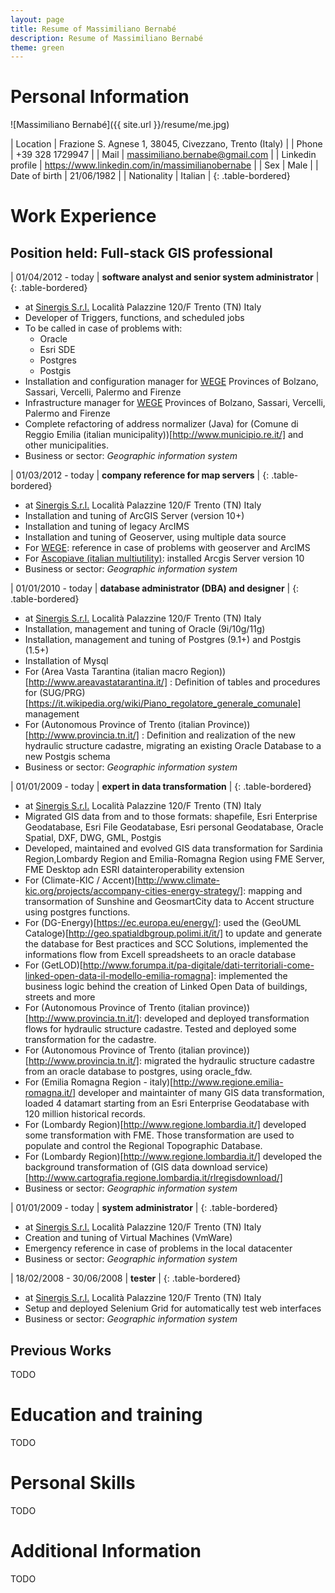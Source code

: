 ```yaml
---
layout: page
title: Resume of Massimiliano Bernabé
description: Resume of Massimiliano Bernabé
theme: green
---
```

# Personal Information

![Massimiliano Bernabé]({{ site.url }}/resume/me.jpg)

| Location            | Frazione S. Agnese 1, 38045, Civezzano, Trento  (Italy) |
| Phone               | +39 328 1729947                                         |
| Mail                | massimiliano.bernabe@gmail.com                          |
| Linkedin profile    | <https://www.linkedin.com/in/massimilianobernabe>       |
| Sex                 | Male                                                    |
| Date of birth       | 21/06/1982                                              |
| Nationality         | Italian                                                 | 
{: .table-bordered}

# Work Experience

## Position held: Full-stack GIS professional

| 01/04/2012 - today | **software analyst and senior system administrator** |
{: .table-bordered}

* at [Sinergis S.r.l.](http://www.sinergis.it) Località Palazzine 120/F Trento (TN) Italy
* Developer of Triggers, functions, and scheduled jobs
* To be called in case of problems with:
    * Oracle
    * Esri SDE
    * Postgres
    * Postgis
* Installation and configuration manager for [WEGE](http://riuso.cnipa.gov.it/soluzioni/getDoc.bfr?id=177) Provinces of Bolzano, Sassari, Vercelli, Palermo and Firenze
* Infrastructure manager for [WEGE](http://riuso.cnipa.gov.it/soluzioni/getDoc.bfr?id=177) Provinces of Bolzano, Sassari, Vercelli, Palermo and Firenze
* Complete refactoring of address normalizer (Java) for (Comune di Reggio Emilia (italian municipality))[http://www.municipio.re.it/] and other municipalities.
* Business or sector: *Geographic information system*

| 01/03/2012 - today | **company reference for map servers** |
{: .table-bordered}

* at [Sinergis S.r.l.](http://www.sinergis.it) Località Palazzine 120/F Trento (TN) Italy
* Installation and tuning of ArcGIS Server (version 10+)
* Installation and tuning of legacy ArcIMS 
* Installation and tuning of Geoserver, using multiple data source
* For [WEGE](http://riuso.cnipa.gov.it/soluzioni/getDoc.bfr?id=177): reference in case of problems with geoserver and ArcIMS
* For [Ascopiave (italian multiutility)](http://www.gruppoascopiave.it/en/): installed Arcgis Server version 10
* Business or sector: *Geographic information system*

| 01/01/2010 - today | **database administrator (DBA) and designer** |
{: .table-bordered}

* at [Sinergis S.r.l.](http://www.sinergis.it) Località Palazzine 120/F Trento (TN) Italy
* Installation, management and tuning of Oracle (9i/10g/11g)
* Installation, management and tuning of Postgres (9.1+) and Postgis (1.5+)
* Installation of Mysql
* For (Area Vasta Tarantina (italian macro Region))[http://www.areavastatarantina.it/] : Definition of tables and procedures for (SUG/PRG)[https://it.wikipedia.org/wiki/Piano_regolatore_generale_comunale] management
* For (Autonomous Province of Trento (italian Province))[http://www.provincia.tn.it/] : Definition and realization of the new hydraulic structure cadastre, migrating an existing Oracle Database to a new Postgis schema
* Business or sector: *Geographic information system*
    
| 01/01/2009 - today | **expert in data transformation** |
{: .table-bordered}

* at [Sinergis S.r.l.](http://www.sinergis.it) Località Palazzine 120/F Trento (TN) Italy
* Migrated GIS data from and to those formats: shapefile, Esri Enterprise Geodatabase, Esri File Geodatabase, Esri personal Geodatabase, Oracle Spatial, DXF, DWG, GML, Postgis
* Developed, maintained and evolved GIS data transformation for Sardinia Region,Lombardy Region and Emilia-Romagna Region using FME Server, FME Desktop adn ESRI datainteroperability extension
* For (Climate-KIC / Accent)[http://www.climate-kic.org/projects/accompany-cities-energy-strategy/]: mapping and transormation of Sunshine and GeosmartCity data to Accent structure using postgres functions.
* For (DG-Energy)[https://ec.europa.eu/energy/]: used the (GeoUML Cataloge)[http://geo.spatialdbgroup.polimi.it/it/] to update and generate the database for Best practices and SCC Solutions, implemented the informations flow from Excell spreadsheets to an oracle database
* For (GetLOD)[http://www.forumpa.it/pa-digitale/dati-territoriali-come-linked-open-data-il-modello-emilia-romagna]: implemented the business logic behind the creation of Linked Open Data of buildings, streets and more
* For (Autonomous Province of Trento (italian province))[http://www.provincia.tn.it/]: developed and deployed transformation flows for hydraulic structure cadastre. Tested and deployed some transformation for the cadastre.
* For (Autonomous Province of Trento (italian province))[http://www.provincia.tn.it/]: migrated the hydraulic structure cadastre from an oracle database to postgres, using oracle_fdw.
* For (Emilia Romagna Region - italy)[http://www.regione.emilia-romagna.it/] developer and maintainter of many GIS data transformation, loaded 4 datamart starting from an Esri Enterprise Geodatabase with 120 million historical records.
* For (Lombardy Region)[http://www.regione.lombardia.it/] developed some transformation with FME. Those transformation are used to populate and control the Regional Topographic Database.
* For (Lombardy Region)[http://www.regione.lombardia.it/] developed the background transformation of (GIS data download service)[http://www.cartografia.regione.lombardia.it/rlregisdownload/]
* Business or sector: *Geographic information system*
    
| 01/01/2009 - today | **system administrator** |
{: .table-bordered}

* at [Sinergis S.r.l.](http://www.sinergis.it) Località Palazzine 120/F Trento (TN) Italy
* Creation and tuning of Virtual Machines (VmWare)
* Emergency reference in case of problems in the local datacenter
* Business or sector: *Geographic information system*
    
| 18/02/2008 - 30/06/2008 | **tester** |
{: .table-bordered}

* at [Sinergis S.r.l.](http://www.sinergis.it) Località Palazzine 120/F Trento (TN) Italy
* Setup and deployed Selenium Grid for automatically test web interfaces
* Business or sector: *Geographic information system*

## Previous Works
TODO


# Education and training
TODO

# Personal Skills
TODO

# Additional Information
TODO




